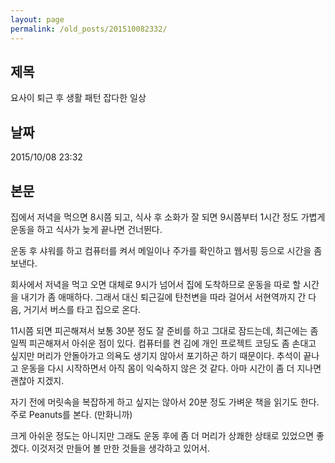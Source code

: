 ```yaml
---
layout: page
permalink: /old_posts/201510082332/
---
```


## 제목
요사이 퇴근 후 생활 패턴 잡다한 일상

## 날짜
2015/10/08 23:32

## 본문
집에서 저녁을 먹으면 8시쯤 되고, 식사 후 소화가 잘 되면 9시쯤부터 1시간 정도 가볍게 운동을 하고 식사가 늦게 끝나면 건너뛴다.

운동 후 샤워를 하고 컴퓨터를 켜서 메일이나 주가를 확인하고 웹서핑 등으로 시간을 좀 보낸다.

회사에서 저녁을 먹고 오면 대체로 9시가 넘어서 집에 도착하므로 운동을 따로 할 시간을 내기가 좀 애매하다. 그래서 대신 퇴근길에 탄천변을 따라 걸어서 서현역까지 간 다음, 거기서 버스를 타고 집으로 온다.

11시쯤 되면 피곤해져서 보통 30분 정도 잘 준비를 하고 그대로 잠드는데, 최근에는 좀 일찍 피곤해져서 아쉬운 점이 있다. 컴퓨터를 켠 김에 개인 프로젝트 코딩도 좀 손대고 싶지만 머리가 안돌아가고 의욕도 생기지 않아서 포기하곤 하기 때문이다. 추석이 끝나고 운동을 다시 시작하면서 아직 몸이 익숙하지 않은 것 같다. 아마 시간이 좀 더 지나면 괜찮아 지겠지.

자기 전에 머릿속을 복잡하게 하고 싶지는 않아서 20분 정도 가벼운 책을 읽기도 한다. 주로 Peanuts를 본다. (만화니까)

크게 아쉬운 정도는 아니지만 그래도 운동 후에 좀 더 머리가 상쾌한 상태로 있었으면 좋겠다. 이것저것 만들어 볼 만한 것들을 생각하고 있어서.